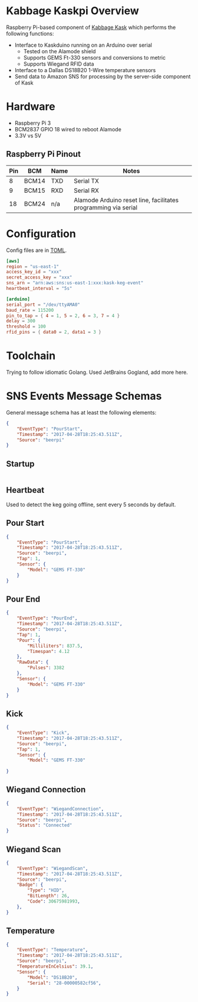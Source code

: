 # Kabbage Kaskpi Overview

Raspberry Pi-based component of [Kabbage Kask](https://kask.kabbage.com) which performs the following functions:

  * Interface to Kaskduino running on an Arduino over serial
    * Tested on the Alamode shield
    * Supports GEMS Ft-330 sensors and conversions to metric
    * Supports Wiegand RFID data
  * Interface to a Dallas DS18B20 1-Wire temperature sensors
  * Send data to Amazon SNS for processing by the server-side component of Kask

# Hardware

  * Raspberry Pi 3
  * BCM2837 GPIO 18 wired to reboot Alamode
  * 3.3V vs 5V

## Raspberry Pi Pinout

| Pin | BCM   | Name   | Notes                                                          | 
| --- | ----- |------- | -------------------------------------------------------------- |
| 8   | BCM14 | TXD    | Serial TX                                                      |
| 9   | BCM15 | RXD    | Serial RX                                                      |
| 18  | BCM24 | n/a    | Alamode Arduino reset line, facilitates programming via serial |

# Configuration

Config files are in [TOML](https://github.com/toml-lang/toml).

```toml
[aws]
region = "us-east-1"
access_key_id = "xxx"
secret_access_key = "xxx"
sns_arn = "arn:aws:sns:us-east-1:xxx:kask-keg-event"
heartbeat_interval = "5s"

[arduino]
serial_port = "/dev/ttyAMA0"
baud_rate = 115200
pin_to_tap = { 4 = 1, 5 = 2, 6 = 3, 7 = 4 }
delay = 300
threshold = 100
rfid_pins = { data0 = 2, data1 = 3 }
```

# Toolchain

Trying to follow idiomatic Golang. Used JetBrains Gogland, add more here.

# SNS Events Message Schemas

General message schema has at least the following elements:

```json
{
	"EventType": "PourStart",
	"Timestamp": "2017-04-28T18:25:43.511Z",
	"Source": "beerpi"
}
```

## Startup

```json
```

## Heartbeat

Used to detect the keg going offline, sent every 5 seconds by default.

## Pour Start

```json
{
	"EventType": "PourStart",
	"Timestamp": "2017-04-28T18:25:43.511Z",
	"Source": "beerpi",
	"Tap": 1,
	"Sensor": {
		"Model": "GEMS FT-330"
	}
}
```

## Pour End

```json
{
	"EventType": "PourEnd",
	"Timestamp": "2017-04-28T18:25:43.511Z",
	"Source": "beerpi",
	"Tap": 1,
	"Pour": {
		"Milliliters": 837.5,
		"Timespan": 4.12
	},
	"RawData": {
		"Pulses": 3382
	},
	"Sensor": {
		"Model": "GEMS FT-330"
	}
}
```

## Kick

```json
{
	"EventType": "Kick",
	"Timestamp": "2017-04-28T18:25:43.511Z",
	"Source": "beerpi",
	"Tap": 1,
	"Sensor": {
		"Model": "GEMS FT-330"
	
}
```
## Wiegand Connection

```json
{
	"EventType": "WiegandConnection",
	"Timestamp": "2017-04-28T18:25:43.511Z",
	"Source": "beerpi",
	"Status": "Connected"
}
```

## Wiegand Scan

```json
{
	"EventType": "WiegandScan",
	"Timestamp": "2017-04-28T18:25:43.511Z",
	"Source": "beerpi",
	"Badge": {
		"Type": "HID",
		"BitLength": 26,
		"Code": 30675981993,
	},
}
```

## Temperature
```json
{
	"EventType": "Temperature",
	"Timestamp": "2017-04-28T18:25:43.511Z",
	"Source": "beerpi",
	"TemperatureInCelsius": 39.1,
	"Sensor": {
		"Model": "DS18B20",
		"Serial": "28-00000582cf56",
	}
}

